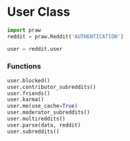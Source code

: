 # User Class

```python
import praw
reddit = praw.Reddit('AUTHENTICATION')

user = reddit.user
```

### Functions

```python
user.blocked()
user.contributor_subreddits()
user.friends()
user.karma()
user.me(use_cache=True)
user.moderator_subreddits()
user.multireddits()
user.parse(data, reddit)
user.subreddits()
```
